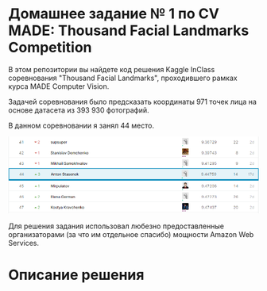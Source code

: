 # Домашнее задание № 1 по CV MADE: Thousand Facial Landmarks Competition

В этом репозитории вы найдете код решения Kaggle InClass соревнования "Thousand Facial Landmarks", проходившего рамках курса MADE Computer Vision.

Задачей соревнования было предсказать координаты 971 точек лица на основе датасета из 393 930 фотографий.

В данном соревновании я занял 44 место.

![Скриншот с LB](images/lb.PNG)

Для решения задания использовал любезно предоставленные организаторами (за что им отдельное спасибо) мощности Amazon Web Services.

# Описание решения
